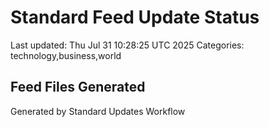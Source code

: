 # Standard Feed Update Status
Last updated: Thu Jul 31 10:28:25 UTC 2025
Categories: technology,business,world

## Feed Files Generated

Generated by Standard Updates Workflow
